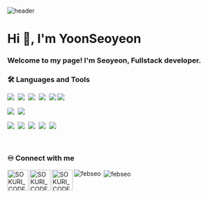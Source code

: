 ![header](https://capsule-render.vercel.app/api?type=waving&color=0:ca848a,100:ffbe98&height=250&section=header&text=H%20e%20l%20l%20o%20%20%20W%20o%20r%20l%20d!&fontSize=60&animation=fadeIn&fontColor=fff)


<h1 align="left">Hi 👋, I'm YoonSeoyeon</h1>
<h3 align="left">Welcome to my page! I'm Seoyeon, Fullstack developer.</h3>  
  


<p align="left">
</p>


### 🛠 Languages and Tools
<p>
  <img src="https://img.shields.io/badge/HTML5-E34F26?style=flat&logo=html5&logoColor=fff"/>&nbsp;
  <img src="https://img.shields.io/badge/CSS3-1572B6?style=flat&logo=css3&logoColor=fff"/>&nbsp;
  <img src="https://img.shields.io/badge/JavaScript-F7DF1E?style=flat&logo=JavaScript&logoColor=fff"/>&nbsp;
  <img src="https://img.shields.io/badge/jQuery-0769AD?style=flat&logo=jQuery&logoColor=fff"/>&nbsp;
  <img src="https://img.shields.io/badge/React-61DAFB?style=flat&logo=React&logoColor=fff"/>
  <img src="https://img.shields.io/badge/Spring-6DB33F?style=flat&logo=spring&logoColor=fff"/>
</p>
<p>
  <img src="https://img.shields.io/badge/Oracle-F80000?style=flat&logo=Oracle&logoColor=4479A1"/>&nbsp;
  <img src="https://img.shields.io/badge/JAVA-8F0000?style=flat&logo&logoColor=4479A1"/>
</p>
<p>
  <img src="https://img.shields.io/badge/Notion-ffffff?style=flat&logo=Notion&logoColor=black"/>&nbsp;
  <img src="https://img.shields.io/badge/GitHub-gray?style=flat&logo=GitHub&logoColor=black"/>&nbsp;
  <img src="https://img.shields.io/badge/Git-blue?style=flat&logo=Git&logoColor=F05032"/>&nbsp;
  <img src="https://img.shields.io/badge/Visual Studio Code-007ACC?style=flat&logo=visualstudiocode&logoColor=#007ACC"/>&nbsp;
  <img src="https://img.shields.io/badge/Eclipse IDE-2C2255?style=flat&logo=eclipseide&logoColor=#fff"/>&nbsp;
</p>
    

<br>



### ♾️ Connect with me

[<img align="left" alt="SOKURI_CODE | velog" width="48px" src="https://img.icons8.com/color/48/000000/blog.png" />][website]
[<img align="left" alt="SOKURI_CODE | YouTube" width="48px" src="https://img.icons8.com/color/48/000000/youtube-play.png" />][youtube]
[<img align="left" alt="SOKURI_CODE | Instagram" width="48px" src="https://img.icons8.com/color/48/000000/instagram-new--v2.png" />][instagram]

[website]: http://febseo.dothome.co.kr
[youtube]: https://www.youtube.com/watch?v=64J_L24nSQQ
[instagram]: https://www.youtube.com/watch?v=64J_L24nSQQ  

<p><img align="left" src="https://github-readme-stats.vercel.app/api/top-langs?username=febseo&show_icons=true&locale=en&layout=compact" alt="febseo" /></p>  

<p>&nbsp;<img align="center" src="https://github-readme-stats.vercel.app/api?username=febseo&show_icons=true&locale=en" alt="febseo" /></p>
